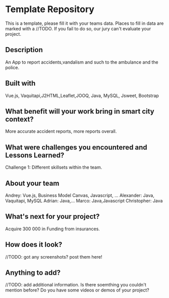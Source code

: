# Template Repository
This is a template, please fill it with your teams data. Places to fill in data are marked with a //TODO. If you fail to do so, our jury can't evaluate your project. 

## Description 
An App to report accidents,vandalism and such to the ambulance and the police.

## Built with
Vue.js,
Vaquitapi,J2HTML,Leaflet,JOOQ, Java, MySQL, Jsweet, Bootstrap

## What benefit will your work bring in smart city context?
More accurate accident reports, more reports overall.

## What were challenges you encountered and Lessons Learned?
Challenge 1: Different skillsets within the team.

## About your team
Andrey: Vue.js, Business Model Canvas, Javascript, ...
Alexander: Java, Vaquitapi, MySQL
Adrian: Java,...
Marco: Java,Javascript
Christopher: Java

## What's next for your project?
Acquire 300 000 in Funding from insurances. 

## How does it look?
//TODO: got any screenshots? post them here!

## Anything to add?
//TODO: add additional information. Is there soemthing you couldn't mention before? Do you have some videos or demos of your project?
